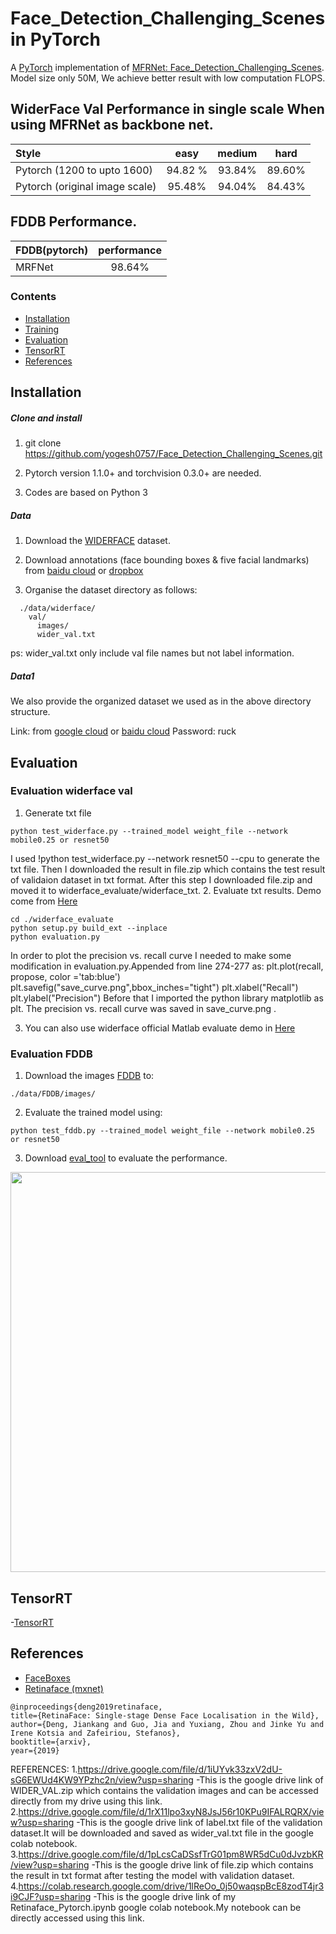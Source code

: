 # Face_Detection_Challenging_Scenes in PyTorch

A [PyTorch](https://pytorch.org/) implementation of [MFRNet: Face_Detection_Challenging_Scenes](https://arxiv.org/abs/1905.00641). Model size only 50M, We achieve better result with low computation FLOPS.

## WiderFace Val Performance in single scale When using MFRNet as backbone net.
| Style | easy | medium | hard |
|:-|:-:|:-:|:-:|
| Pytorch (1200 to upto 1600) | 94.82 % | 93.84% | 89.60% |
| Pytorch (original image scale) | 95.48% | 94.04% | 84.43% |

## FDDB Performance.
| FDDB(pytorch) | performance |
|:-|:-:|
| MRFNet | 98.64% |

### Contents
- [Installation](#installation)
- [Training](#training)
- [Evaluation](#evaluation)
- [TensorRT](#tensorrt)
- [References](#references)

## Installation
##### Clone and install
1. git clone https://github.com/yogesh0757/Face_Detection_Challenging_Scenes.git

2. Pytorch version 1.1.0+ and torchvision 0.3.0+ are needed.

3. Codes are based on Python 3

##### Data
1. Download the [WIDERFACE](http://shuoyang1213.me/WIDERFACE/WiderFace_Results.html) dataset.

2. Download annotations (face bounding boxes & five facial landmarks) from [baidu cloud](https://pan.baidu.com/s/1Laby0EctfuJGgGMgRRgykA) or [dropbox](https://www.dropbox.com/s/7j70r3eeepe4r2g/retinaface_gt_v1.1.zip?dl=0)

3. Organise the dataset directory as follows:

```Shell
  ./data/widerface/
    val/
      images/
      wider_val.txt
```
ps: wider_val.txt only include val file names but not label information.

##### Data1
We also provide the organized dataset we used as in the above directory structure.

Link: from [google cloud](https://drive.google.com/open?id=11UGV3nbVv1x9IC--_tK3Uxf7hA6rlbsS) or [baidu cloud](https://pan.baidu.com/s/1jIp9t30oYivrAvrgUgIoLQ) Password: ruck

## Evaluation
### Evaluation widerface val
1. Generate txt file
```Shell
python test_widerface.py --trained_model weight_file --network mobile0.25 or resnet50
```

I used !python test_widerface.py --network resnet50 --cpu to generate the txt file.
Then I downloaded the result in file.zip which contains the test result of validaion dataset in txt format.
After this step I downloaded file.zip and moved it to widerface_evaluate/widerface_txt.
2. Evaluate txt results. Demo come from [Here](https://github.com/wondervictor/WiderFace-Evaluation)
```Shell
cd ./widerface_evaluate
python setup.py build_ext --inplace
python evaluation.py
```
In order to plot the precision vs. recall curve I needed to make some modification in evaluation.py.Appended from line 274-277 as:
plt.plot(recall, propose, color ='tab:blue')
        plt.savefig("save_curve.png",bbox_inches="tight")
        plt.xlabel("Recall")
        plt.ylabel("Precision")
Before that I imported the python library matplotlib as plt.
The precision vs. recall curve was saved in save_curve.png .


3. You can also use widerface official Matlab evaluate demo in [Here](http://mmlab.ie.cuhk.edu.hk/projects/WIDERFace/WiderFace_Results.html)
### Evaluation FDDB

1. Download the images [FDDB](https://drive.google.com/open?id=17t4WULUDgZgiSy5kpCax4aooyPaz3GQH) to:
```Shell
./data/FDDB/images/
```

2. Evaluate the trained model using:
```Shell
python test_fddb.py --trained_model weight_file --network mobile0.25 or resnet50
```

3. Download [eval_tool](https://bitbucket.org/marcopede/face-eval) to evaluate the performance.

<p align="center"><img src="curve/1.jpg" width="640"\></p>

## TensorRT
-[TensorRT](https://github.com/wang-xinyu/tensorrtx/tree/master/retinaface)

## References
- [FaceBoxes](https://github.com/zisianw/FaceBoxes.PyTorch)
- [Retinaface (mxnet)](https://github.com/deepinsight/insightface/tree/master/RetinaFace)
```
@inproceedings{deng2019retinaface,
title={RetinaFace: Single-stage Dense Face Localisation in the Wild},
author={Deng, Jiankang and Guo, Jia and Yuxiang, Zhou and Jinke Yu and Irene Kotsia and Zafeiriou, Stefanos},
booktitle={arxiv},
year={2019}
```
REFERENCES:
1.https://drive.google.com/file/d/1iUYvk33zxV2dU-sG6EWUd4KW9YPzhc2n/view?usp=sharing -This is the google drive link of WIDER_VAL.zip which contains the validation images and can be accessed directly from my drive using this link.
2.https://drive.google.com/file/d/1rX11lpo3xyN8JsJ56r10KPu9IFALRQRX/view?usp=sharing -This is the google drive link of label.txt file of the validation dataset.It will be downloaded and saved as wider_val.txt file in the google colab notebook.
3.https://drive.google.com/file/d/1pLcsCaDSsfTrG01pm8WR5dCu0dJvzbKR/view?usp=sharing -This is the google drive link of file.zip which contains the result in txt format after testing the model with validation dataset.
4.https://colab.research.google.com/drive/1lReOo_0j50waqspBcE8zodT4jr3i9CJF?usp=sharing -This is the google drive link of my Retinaface_Pytorch.ipynb google colab notebook.My notebook can be directly accessed using this link.
